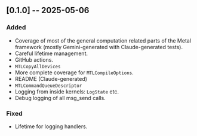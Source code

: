 ## [0.1.0] -- 2025-05-06

### Added

- Coverage of most of the general computation related parts of the Metal framework (mostly Gemini-generated with Claude-generated tests).
- Careful lifetime management.
- GitHub actions.
- `MTLCopyAllDevices`
- More complete coverage for `MTLCompileOptions`.
- README (Claude-generated)
- `MTLCommandQueueDescriptor`
- Logging from inside kernels: `LogState` etc.
- Debug logging of all msg_send calls.

### Fixed

- Lifetime for logging handlers.
